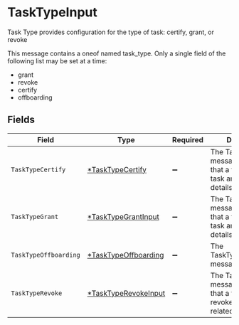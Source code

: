 # TaskTypeInput

Task Type provides configuration for the type of task: certify, grant, or revoke

This message contains a oneof named task_type. Only a single field of the following list may be set at a time:
  - grant
  - revoke
  - certify
  - offboarding



## Fields

| Field                                                                                        | Type                                                                                         | Required                                                                                     | Description                                                                                  |
| -------------------------------------------------------------------------------------------- | -------------------------------------------------------------------------------------------- | -------------------------------------------------------------------------------------------- | -------------------------------------------------------------------------------------------- |
| `TaskTypeCertify`                                                                            | [*TaskTypeCertify](../../models/shared/tasktypecertify.md)                                   | :heavy_minus_sign:                                                                           | The TaskTypeCertify message indicates that a task is a certify task and all related details. |
| `TaskTypeGrant`                                                                              | [*TaskTypeGrantInput](../../models/shared/tasktypegrantinput.md)                             | :heavy_minus_sign:                                                                           | The TaskTypeGrant message indicates that a task is a grant task and all related details.     |
| `TaskTypeOffboarding`                                                                        | [*TaskTypeOffboarding](../../models/shared/tasktypeoffboarding.md)                           | :heavy_minus_sign:                                                                           | The TaskTypeOffboarding message.                                                             |
| `TaskTypeRevoke`                                                                             | [*TaskTypeRevokeInput](../../models/shared/tasktyperevokeinput.md)                           | :heavy_minus_sign:                                                                           | The TaskTypeRevoke message indicates that a task is a revoke task and all related details.   |
